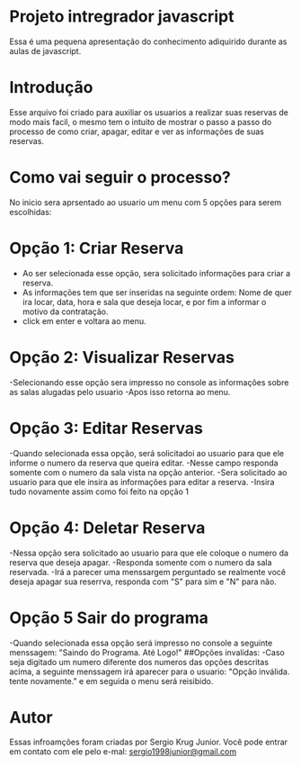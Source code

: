 # Projeto intregrador javascript
Essa é uma pequena apresentação do conhecimento adiquirido durante as aulas de javascript.

# Introdução
Esse arquivo foi criado para auxiliar os usuarios a realizar suas reservas de modo mais facil, o mesmo tem o intuito de mostrar o passo a passo do processo de como criar, apagar, editar e ver as informações de suas reservas. 

# Como vai seguir o processo?
No inicio sera aprsentado ao usuario um menu com 5 opções para serem escolhidas:

# Opção 1: Criar Reserva 

- Ao ser selecionada esse opção, sera solicitado informações para criar a reserva.
- As informações tem que ser inseridas na seguinte ordem: Nome de quer ira locar, data, hora e sala que deseja locar, e por fim a informar o motivo da contratação.
- click em enter e voltara ao menu.

# Opção 2: Visualizar Reservas

-Selecionando esse opção sera impresso no console as informações sobre as salas alugadas pelo usuario
-Apos isso retorna ao menu.

# Opção 3: Editar Reservas

-Quando selecionada essa opção, será solicitadoi ao usuario para que ele informe o numero da reserva que queira editar.
-Nesse campo responda somente com o numero da sala vista na opção anterior.
-Sera solicitado ao usuario para que ele insira as informações para editar a reserva.
-Insira tudo novamente assim como foi feito na opção 1

# Opção 4: Deletar Reserva

-Nessa opção sera solicitado ao usuario para que ele coloque o numero da reserva que deseja apagar.
-Responda somente com o numero da sala reservada.
-Irá a parecer uma menssargem perguntado se realmente você deseja apagar sua reserrva, responda com "S" para sim e "N" para não.

# Opção 5 Sair do programa 

-Quando selecionada essa opção será impresso no console a seguinte menssagem: "Saindo do Programa. Até Logo!"
##Opções invalidas:
-Caso seja digitado um numero diferente dos numeros das opções descritas acima, a seguinte menssagem irá aparecer para o usuario: "Opção inválida. tente novamente." e em seguida o menu será reisibido.

# Autor 
Essas infroamções foram criadas por Sergio Krug Junior. Você pode entrar em contato com ele pelo e-mal: sergio1998junior@gmail.com
